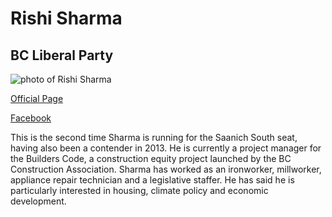 # Rishi Sharma

## BC Liberal Party

![photo of Rishi Sharma](images/image17.jpg)

[Official Page](https://www.bcliberals.com/team/rishi-sharma/)

[Facebook](https://www.facebook.com/rishisharmasas)

This is the second time Sharma is running for the Saanich South seat, having also been a contender in 2013. He is currently a project manager for the Builders Code, a construction equity project launched by the BC Construction Association. Sharma has worked as an ironworker, millworker, appliance repair technician and a legislative staffer. He has said he is particularly interested in housing, climate policy and economic development. 
